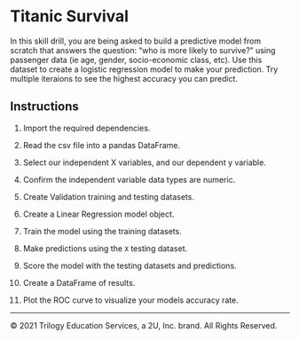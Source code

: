 # Titanic Survival

In this skill drill, you are being asked to build a predictive model from scratch that answers the question: “who is more likely to survive?” using passenger data (ie age, gender, socio-economic class, etc). Use this dataset to create a logistic regression model to make your prediction. Try multiple iteraions to see the highest accuracy you can predict. 

## Instructions

1. Import the required dependencies.

2. Read the csv file into a pandas DataFrame.

3. Select our independent X variables, and our dependent y variable.

4. Confirm the independent variable data types are numeric.

5. Create Validation training and testing datasets.

6. Create a Linear Regression model object.

7. Train the model using the training datasets.

8. Make predictions using the `X` testing dataset.

9. Score the model with the testing datasets and predictions.

10. Create a DataFrame of results.

11. Plot the ROC curve to visualize your models accuracy rate.

---

© 2021 Trilogy Education Services, a 2U, Inc. brand. All Rights Reserved.
